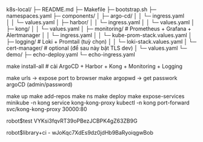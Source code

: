 k8s-local/
├─ README.md
├─ Makefile
├─ bootstrap.sh
├─ namespaces.yaml
├─ components/
│  ├─ argo-cd/
│  │  └─ ingress.yaml   
│  │  └─ values.yaml
│  ├─ harbor/
│  │  └─ ingress.yaml 
│  │  └─ values.yaml
│  ├─ kong/
│  │  └─ values.yaml
│  ├─ monitoring/                 # Prometheus + Grafana + Alertmanager
│  │  └─ ingress.yaml 
│  │  └─ kube-prom-stack.values.yaml
│  ├─ logging/                    # Loki + Promtail (tuỳ chọn)
│  │  └─ loki-stack.values.yaml
│  └─ cert-manager/               # optional (để sau này bật TLS dev)
│     └─ values.yaml
└─ demo/
   ├─ echo-deploy.yaml
   └─ echo-ingress.yaml



make install-all  # cài ArgoCD + Harbor + Kong + Monitoring + Logging


make urls -> expose port to browser
make argopwd -> get passwork argoCD (admin/password)


make up
make add-repos
make ns
make deploy
make expose-services
minikube -n kong service kong-kong-proxy
kubectl -n kong port-forward svc/kong-kong-proxy 30000:80

robot$test
VYKsi3fqvRT39oPBezJCBPK4gZ63ZB9G

robot$library+ci - wJoKqc7XdEs9dz0jdHb9BaRyoiqgwBob